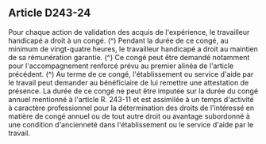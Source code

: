 ## Article D243-24

Pour chaque action de validation des acquis de l'expérience, le travailleur handicapé a droit à un congé. (^)
Pendant la durée de ce congé, au minimum de vingt-quatre heures, le travailleur handicapé a droit au
maintien de sa rémunération garantie. (^)
Ce congé peut être demandé notamment pour l'accompagnement renforcé prévu au premier alinéa de l'article
précédent. (^)
Au terme de ce congé, l'établissement ou service d'aide par le travail peut demander au bénéficiaire de lui
remettre une attestation de présence.
La durée de ce congé ne peut être imputée sur la durée du congé annuel mentionné à l'article R. 243-11 et
est assimilée à un temps d'activité à caractère professionnel pour la détermination des droits de l'intéressé
en matière de congé annuel ou de tout autre droit ou avantage subordonné à une condition d'ancienneté dans
l'établissement ou le service d'aide par le travail.

